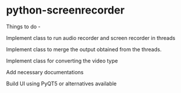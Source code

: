 # python-screenrecorder

Things to do -

Implement  class to run audio recorder and screen recorder in threads

Implement class to merge the output obtained from the threads.

Implement class for converting the video type

Add necessary documentations

Build UI using PyQT5 or alternatives available

